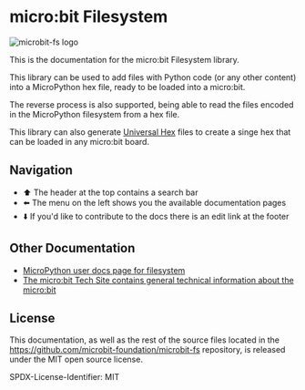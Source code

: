 # micro:bit Filesystem

<img alt="microbit-fs logo" src="img/microbit-fs-logo.png" style="max-width: 250px">

This is the documentation for the micro:bit Filesystem library.

This library can be used to add files with Python code (or any other content)
into a MicroPython hex file, ready to be loaded into a micro:bit.

The reverse process is also supported, being able to read the files encoded in
the MicroPython filesystem from a hex file.

This library can also generate [Universal
Hex](https://github.com/microbit-foundation/spec-universal-hex) files to create
a singe hex that can be loaded in any micro:bit board.

## Navigation

- ⬆️ The header at the top contains a search bar
- ⬅️ The menu on the left shows you the available documentation pages
- ⬇️ If you'd like to contribute to the docs there is an edit link at the footer

## Other Documentation

- [MicroPython user docs page for filesystem](https://microbit-micropython.readthedocs.io/en/v1.0.1/filesystem.html)
- [The micro:bit Tech Site contains general technical information about the
  micro:bit](https://tech.microbit.org)

## License

This documentation, as well as the rest of the source files located in the
https://github.com/microbit-foundation/microbit-fs repository, is
released under the MIT open source license.

SPDX-License-Identifier: MIT